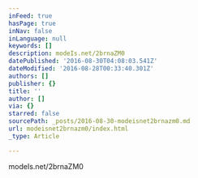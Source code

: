 ```yaml
---
inFeed: true
hasPage: true
inNav: false
inLanguage: null
keywords: []
description: modeIs.net/2brnaZM0
datePublished: '2016-08-30T04:08:03.541Z'
dateModified: '2016-08-28T00:33:40.301Z'
authors: []
publisher: {}
title: ''
author: []
via: {}
starred: false
sourcePath: _posts/2016-08-30-modeisnet2brnazm0.md
url: modeisnet2brnazm0/index.html
_type: Article

---
```

modeIs.net/2brnaZM0